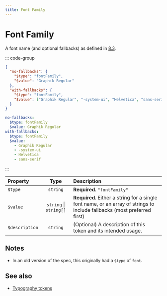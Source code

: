 ```yaml
---
title: Font Family
---
```


# Font Family

A font name (and optional fallbacks) as defined in [8.3](https://design-tokens.github.io/community-group/format/#font-family).

::: code-group

```json [JSON]
{
  "no-fallbacks": {
    "$type": "fontFamily",
    "$value": "Graphik Regular"
  },
  "with-fallbacks": {
    "$type": "fontFamily",
    "$value": ["Graphik Regular", "-system-ui", "Helvetica", "sans-serif"]
  }
}
```

```yaml [YAML]
no-fallbacks:
  $type: fontFamily
  $value: Graphik Regular
with-fallbacks:
  $type: fontFamily
  $value:
    - Graphik Regular
    - -system-ui
    - Helvetica
    - sans-serif
```

:::

| Property       |          Type          | Description                                                                                                              |
| :------------- | :--------------------: | :----------------------------------------------------------------------------------------------------------------------- |
| `$type`        |        `string`        | **Required.** `"fontFamily"`                                                                                             |
| `$value`       | `string` \| `string[]` | **Required.** Either a string for a single font name, or an array of strings to include fallbacks (most preferred first) |
| `$description` |        `string`        | (Optional) A description of this token and its intended usage.                                                           |

## Notes

- In an old version of the spec, this originally had a `$type` of `font`.

## See also

- [Typography tokens](/tokens/typography)

```

```
